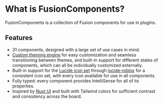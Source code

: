 # What is FusionComponents?

FusionComponents is a collection of Fusion components for use in plugins.

## Features

- 31 components, designed with a large set of use cases in mind.
- [Custom theming engine](https://github.com/VirtualButFake/theme-framework) for easy customization and seamless transitioning between themes, and built-in support for different states of components, which can all be individually customized externally.
- Built-in support for the [Lucide icon set](https://lucide.dev/) through [lucide-roblox](https://github.com/VirtualButFake/lucide-roblox) for a consistent icon set, with every icon available for use in all components.
- Fully typed: every component provides IntelliSense for all of its properties.
- Inspired by [Nuxt UI](https://github.com/nuxt/ui) and built with Tailwind colors for sufficient contrast and consistency across the board.
